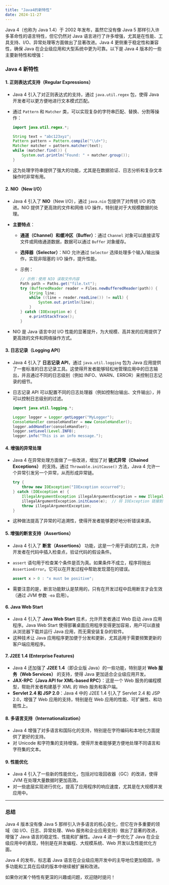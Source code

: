 ```yaml
---
title: "Java4的新特性"
date: 2024-11-27
---
```




Java 4（也称为 Java 1.4）于 2002 年发布，虽然它没有像 Java 5 那样引入许多革命性的语言特性，但它仍然对 Java 语言进行了许多增强，尤其是在性能、工具支持、I/O、异常处理等方面做出了显著改进。Java 4 更侧重于稳定性和兼容性，确保 Java 在企业级应用和大型系统中更为可靠。以下是 Java 4 版本的一些主要新特性和增强：

### **Java 4 新特性**

#### 1. **正则表达式支持（Regular Expressions）**

- Java 4 引入了对正则表达式的支持，通过 `java.util.regex` 包，使得 Java 开发者可以更方便地进行文本模式匹配。

- 通过 `Pattern` 和 `Matcher` 类，可以实现复杂的字符串匹配、替换、分割等操作：
  
  ```java
  import java.util.regex.*;
  
  String text = "abc123xyz";
  Pattern pattern = Pattern.compile("\\d+");
  Matcher matcher = pattern.matcher(text);
  while (matcher.find()) {
      System.out.println("Found: " + matcher.group());
  }
  ```

- 这为处理字符串提供了强大的功能，尤其是在数据验证、日志分析和复杂文本操作时非常有用。

#### 2. **NIO（New I/O）**

- Java 4 引入了 **NIO**（New I/O），通过 `java.nio` 包提供了对传统 I/O 的改进。NIO 提供了更高效的文件和网络 I/O 操作，特别是对于大规模数据的处理。

- **主要特点**：
  
  - **通道（Channel）和缓冲区（Buffer）**：通过 `Channel` 对象可以直接读写文件或网络通道数据，数据可以通过 `Buffer` 对象缓存。
  
  - **选择器（Selector）**：NIO 允许通过 `Selector` 选择处理多个输入/输出操作，实现非阻塞的 I/O 操作，提升性能。
  
  - 示例：
    
    ```java
    // 示例：使用 NIO 读取文件内容
    Path path = Paths.get("file.txt");
    try (BufferedReader reader = Files.newBufferedReader(path)) {
        String line;
        while ((line = reader.readLine()) != null) {
            System.out.println(line);
        }
    } catch (IOException e) {
        e.printStackTrace();
    }
    ```

- NIO 是 Java 语言中对 I/O 性能的显著提升，为大规模、高并发的应用提供了更高效的文件和网络操作方式。

#### 3. **日志记录（Logging API）**

- Java 4 引入了 **日志记录 API**，通过 `java.util.logging` 包为 Java 应用提供了一套标准的日志记录工具。这使得开发者能够轻松地管理应用中的日志输出，并且通过不同的日志级别（例如 INFO、WARN、ERROR）来控制日志记录的细节。

- 日志记录 API 可以配置不同的日志处理器（例如控制台输出、文件输出），并可以控制日志级别的过滤。
  
  ```java
  import java.util.logging.*;
  
  Logger logger = Logger.getLogger("MyLogger");
  ConsoleHandler consoleHandler = new ConsoleHandler();
  logger.addHandler(consoleHandler);
  logger.setLevel(Level.INFO);
  logger.info("This is an info message.");
  ```

#### 4. **增强的异常处理**

- Java 4 在异常处理方面做了一些改进，增加了对 **链式异常（Chained Exceptions）** 的支持。通过 `Throwable.initCause()` 方法，Java 4 允许一个异常引发另一个异常，从而形成异常链。
  
  ```java
  try {
      throw new IOException("IOException occurred");
  } catch (IOException e) {
      IllegalArgumentException illegalArgumentException = new IllegalArgumentException("Invalid argument");
      illegalArgumentException.initCause(e);  // 将 IOException 链接到 IllegalArgumentException
      throw illegalArgumentException;
  }
  ```

- 这种做法提高了异常的可追溯性，使得开发者能够更好地分析错误来源。

#### 5. **增强的断言支持（Assertions）**

- Java 4 引入了 **断言（Assertions）** 功能，这是一个用于调试的工具，允许开发者在代码中插入检查点，验证代码的假设条件。

- `assert` 语句用于检查某个条件是否为真。如果条件不成立，程序将抛出 `AssertionError`。它可以在开发过程中帮助发现潜在的错误。
  
  ```java
  assert x > 0 : "x must be positive";
  ```

- 需要注意的是，断言功能默认是禁用的，只有在开发过程中启用断言才会生效（通过 JVM 参数 `-ea` 启用）。

#### 6. **Java Web Start**

- Java 4 引入了 **Java Web Start** 技术，允许开发者通过 Web 启动 Java 应用程序。Java Web Start 使得部署桌面应用程序变得更加容易，用户可以直接从浏览器下载并运行 Java 应用，而无需安装复杂的软件。
- 这种技术让 Java 应用程序更加便于分发和更新，尤其适用于需要频繁更新的客户端应用程序。

#### 7. **J2EE 1.4 (Enterprise Features)**

- Java 4 还加强了 **J2EE 1.4**（即企业版 Java）的一些功能，特别是对 **Web 服务（Web Services）** 的支持，使得 Java 更加适合企业级应用开发。
- **JAX-RPC（Java API for XML-based RPC）**：这是一个 Web 服务的编程模型，帮助开发者构建基于 XML 的 Web 服务和客户端。
- **Servlet 2.4 和 JSP 2.0**：Java 4 中的 J2EE 1.4 引入了 Servlet 2.4 和 JSP 2.0，增强了 Web 应用的支持，特别是在 Web 应用的性能、可扩展性、和功能性上。

#### 8. **多语言支持（Internationalization）**

- Java 4 增强了对多语言和国际化的支持，特别是在字符编码和本地化方面提供了更好的支持。
- 对 Unicode 和字符集的支持增强，使得开发者能够更方便地处理不同语言和字符集的文本。

#### 9. **性能优化**

- Java 4 引入了一些新的性能优化，包括对垃圾回收器（GC）的改进，使得 JVM 在处理大量数据时更加高效。
- 对一些底层实现进行优化，提高了应用程序的响应速度，尤其是在大规模并发应用中。

---

### **总结**

Java 4 版本没有像 Java 5 那样引入许多语言的核心变化，但它在许多重要的领域（如 I/O、日志、异常处理、Web 服务和企业应用支持）做出了显著的改进，增强了 Java 语言的稳定性、性能和扩展性。Java 4 进一步优化了 Java 在企业级应用中的表现，特别是在并发编程、大规模系统、Web 开发以及性能优化方面。

Java 4 的发布，标志着 Java 语言在企业级应用开发中的主导地位更加稳固，许多功能和工具在后续的版本中继续被扩展和改进。

如果你对某个特性有更深的兴趣或问题，欢迎随时提问！
